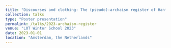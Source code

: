 ```yaml
---
title: "Discourses and clothing: The (pseudo)-archaism register of Hanfu material culture"
collection: talks
type: "Poster presentation"
permalink: /talks/2023-archaism-register
venue: "LOT Winter School 2023"
date: 2023-01-01
location: "Amsterdam, the Netherlands"
---
```


